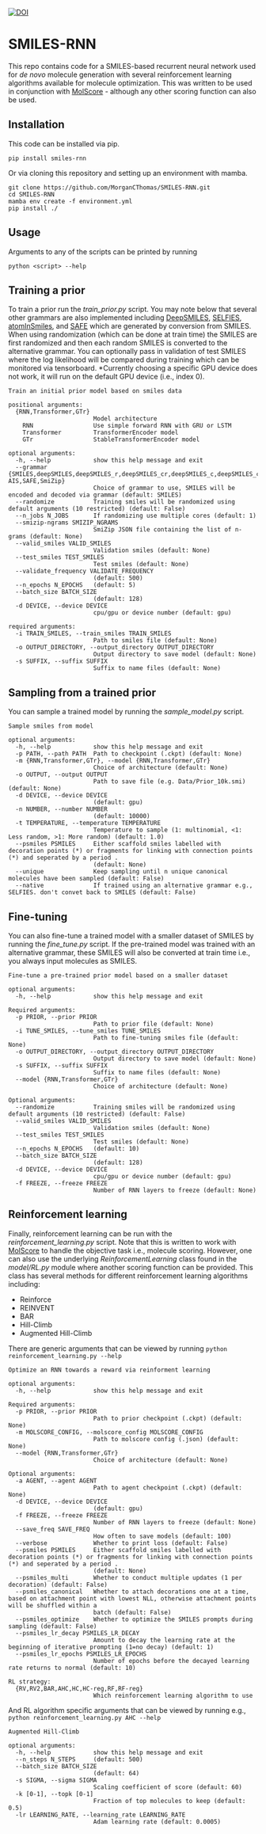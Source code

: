 [![DOI](https://zenodo.org/badge/374712112.svg)](https://zenodo.org/doi/10.5281/zenodo.11356192)

# SMILES-RNN

This repo contains code for a SMILES-based recurrent neural network used for *de novo* molecule generation with several  reinforcement learning algorithms available for molecule optimization. This was written to be used in conjunction with [MolScore](https://github.com/MorganCThomas/MolScore) - although any other scoring function can also be used.

## Installation
This code can be installed via pip.

```
pip install smiles-rnn
```

Or via cloning this repository and setting up an environment with mamba.

```
git clone https://github.com/MorganCThomas/SMILES-RNN.git
cd SMILES-RNN
mamba env create -f environment.yml
pip install ./
```

## Usage
Arguments to any of the scripts can be printed by running 

```
python <script> --help
```

## Training a prior

To train a prior run the *train_prior.py* script. You may note below that several other grammars are also implemented including [DeepSMILES](https://chemrxiv.org/engage/chemrxiv/article-details/60c73ed6567dfe7e5fec388d), [SELFIES](https://iopscience.iop.org/article/10.1088/2632-2153/aba947), [atomInSmiles](https://jcheminf.biomedcentral.com/articles/10.1186/s13321-023-00725-9), and [SAFE](https://arxiv.org/abs/2310.10773) which are generated by conversion from SMILES. When using randomization (which can be done at train time) the SMILES are first randomized and then each random SMILES is converted to the alternative grammar. You can optionally pass in validation of test SMILES where the log likelihood will be compared during training which can be monitored via tensorboard. *Currently choosing a specific GPU device does not work, it will run on the default GPU device (i.e., index 0).

```
Train an initial prior model based on smiles data

positional arguments:
  {RNN,Transformer,GTr}
                        Model architecture
    RNN                 Use simple forward RNN with GRU or LSTM
    Transformer         TransformerEncoder model
    GTr                 StableTransformerEncoder model

optional arguments:
  -h, --help            show this help message and exit
  --grammar {SMILES,deepSMILES,deepSMILES_r,deepSMILES_cr,deepSMILES_c,deepSMILES_cb,deepSMILES_b,SELFIES, AIS,SAFE,SmiZip}
                        Choice of grammar to use, SMILES will be encoded and decoded via grammar (default: SMILES)
  --randomize           Training smiles will be randomized using default arguments (10 restricted) (default: False)
  --n_jobs N_JOBS       If randomizing use multiple cores (default: 1)
  --smizip-ngrams SMIZIP_NGRAMS
                        SmiZip JSON file containing the list of n-grams (default: None)
  --valid_smiles VALID_SMILES
                        Validation smiles (default: None)
  --test_smiles TEST_SMILES
                        Test smiles (default: None)
  --validate_frequency VALIDATE_FREQUENCY
                        (default: 500)
  --n_epochs N_EPOCHS   (default: 5)
  --batch_size BATCH_SIZE
                        (default: 128)
  -d DEVICE, --device DEVICE
                        cpu/gpu or device number (default: gpu)

required arguments:
  -i TRAIN_SMILES, --train_smiles TRAIN_SMILES
                        Path to smiles file (default: None)
  -o OUTPUT_DIRECTORY, --output_directory OUTPUT_DIRECTORY
                        Output directory to save model (default: None)
  -s SUFFIX, --suffix SUFFIX
                        Suffix to name files (default: None)
```

## Sampling from a trained prior

You can sample a trained model by running the *sample_model.py* script.

```
Sample smiles from model

optional arguments:
  -h, --help            show this help message and exit
  -p PATH, --path PATH  Path to checkpoint (.ckpt) (default: None)
  -m {RNN,Transformer,GTr}, --model {RNN,Transformer,GTr}
                        Choice of architecture (default: None)
  -o OUTPUT, --output OUTPUT
                        Path to save file (e.g. Data/Prior_10k.smi) (default: None)
  -d DEVICE, --device DEVICE
                        (default: gpu)
  -n NUMBER, --number NUMBER
                        (default: 10000)
  -t TEMPERATURE, --temperature TEMPERATURE
                        Temperature to sample (1: multinomial, <1: Less random, >1: More random) (default: 1.0)
  --psmiles PSMILES     Either scaffold smiles labelled with decoration points (*) or fragments for linking with connection points (*) and seperated by a period .
                        (default: None)
  --unique              Keep sampling until n unique canonical molecules have been sampled (default: False)
  --native              If trained using an alternative grammar e.g., SELFIES. don't convet back to SMILES (default: False)
```

## Fine-tuning

You can also fine-tune a trained model with a smaller dataset of SMILES by running the *fine_tune.py* script. If the pre-trained model was trained with an alternative grammar, these SMILES will also be converted at train time i.e., you always input molecules as SMILES.

```
Fine-tune a pre-trained prior model based on a smaller dataset

optional arguments:
  -h, --help            show this help message and exit

Required arguments:
  -p PRIOR, --prior PRIOR
                        Path to prior file (default: None)
  -i TUNE_SMILES, --tune_smiles TUNE_SMILES
                        Path to fine-tuning smiles file (default: None)
  -o OUTPUT_DIRECTORY, --output_directory OUTPUT_DIRECTORY
                        Output directory to save model (default: None)
  -s SUFFIX, --suffix SUFFIX
                        Suffix to name files (default: None)
  --model {RNN,Transformer,GTr}
                        Choice of architecture (default: None)

Optional arguments:
  --randomize           Training smiles will be randomized using default arguments (10 restricted) (default: False)
  --valid_smiles VALID_SMILES
                        Validation smiles (default: None)
  --test_smiles TEST_SMILES
                        Test smiles (default: None)
  --n_epochs N_EPOCHS   (default: 10)
  --batch_size BATCH_SIZE
                        (default: 128)
  -d DEVICE, --device DEVICE
                        cpu/gpu or device number (default: gpu)
  -f FREEZE, --freeze FREEZE
                        Number of RNN layers to freeze (default: None)
```

## Reinforcement learning

Finally, reinforcement learning can be run with the *reinforcement_learning.py* script. Note that this is written to work with [MolScore]() to handle the objective task i.e., molecule scoring. However, one can also use the underlying *ReinforcementLearning* class found in the *model/RL.py* module where another scoring function can be provided. This class has several methods for different reinforcement learning algorithms including:
- Reinforce
- REINVENT
- BAR
- Hill-Climb
- Augmented Hill-Climb

There are generic arguments that can be viewed by running `python reinforcement_learning.py --help`

```
Optimize an RNN towards a reward via reinforment learning

optional arguments:
  -h, --help            show this help message and exit

Required arguments:
  -p PRIOR, --prior PRIOR
                        Path to prior checkpoint (.ckpt) (default: None)
  -m MOLSCORE_CONFIG, --molscore_config MOLSCORE_CONFIG
                        Path to molscore config (.json) (default: None)
  --model {RNN,Transformer,GTr}
                        Choice of architecture (default: None)

Optional arguments:
  -a AGENT, --agent AGENT
                        Path to agent checkpoint (.ckpt) (default: None)
  -d DEVICE, --device DEVICE
                        (default: gpu)
  -f FREEZE, --freeze FREEZE
                        Number of RNN layers to freeze (default: None)
  --save_freq SAVE_FREQ
                        How often to save models (default: 100)
  --verbose             Whether to print loss (default: False)
  --psmiles PSMILES     Either scaffold smiles labelled with decoration points (*) or fragments for linking with connection points (*) and seperated by a period .
                        (default: None)
  --psmiles_multi       Whether to conduct multiple updates (1 per decoration) (default: False)
  --psmiles_canonical   Whether to attach decorations one at a time, based on attachment point with lowest NLL, otherwise attachment points will be shuffled within a
                        batch (default: False)
  --psmiles_optimize    Whether to optimize the SMILES prompts during sampling (default: False)
  --psmiles_lr_decay PSMILES_LR_DECAY
                        Amount to decay the learning rate at the beginning of iterative prompting (1=no decay) (default: 1)
  --psmiles_lr_epochs PSMILES_LR_EPOCHS
                        Number of epochs before the decayed learning rate returns to normal (default: 10)

RL strategy:
  {RV,RV2,BAR,AHC,HC,HC-reg,RF,RF-reg}
                        Which reinforcement learning algorithm to use
```

And RL algorithm specific arguments that can be viewed by running e.g., `python reinforcement_learning.py AHC --help`

```
Augmented Hill-Climb

optional arguments:
  -h, --help            show this help message and exit
  --n_steps N_STEPS     (default: 500)
  --batch_size BATCH_SIZE
                        (default: 64)
  -s SIGMA, --sigma SIGMA
                        Scaling coefficient of score (default: 60)
  -k [0-1], --topk [0-1]
                        Fraction of top molecules to keep (default: 0.5)
  -lr LEARNING_RATE, --learning_rate LEARNING_RATE
                        Adam learning rate (default: 0.0005)
```